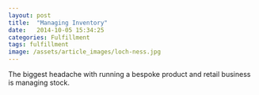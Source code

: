 ```yaml
---
layout: post
title:  "Managing Inventory"
date:   2014-10-05 15:34:25
categories: Fulfillment
tags: fulfillment
image: /assets/article_images/loch-ness.jpg
---
```

The biggest headache with running a bespoke product and retail business is managing stock. 